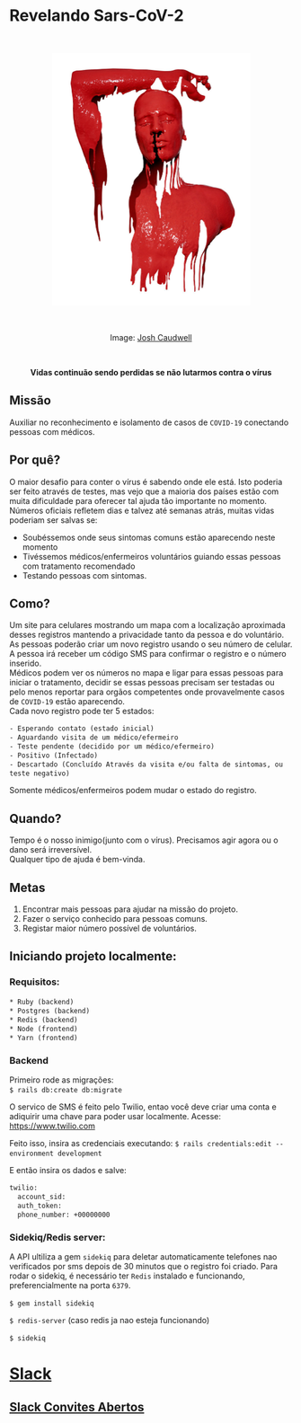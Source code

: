 # Revelando Sars-CoV-2

<br />
<p align="center">
  <img width="353" height="450" src="./JoshCaudwell.jpg?sanitize=true"
  alt="JoshCaudwell art" />
</p>
<br />
<p align="center">
  Image: <a href="https://www.joshcaudwell.com/">Josh Caudwell</a>
</p>
<br />
<p align="center">
  <strong>
  Vidas continuão sendo perdidas se não lutarmos contra o vírus
  </strong>
</p>

## Missão

Auxiliar no reconhecimento e isolamento de casos de `COVID-19` conectando pessoas com médicos.

## Por quê?

O maior desafio para conter o vírus é sabendo onde ele está. Isto poderia ser
feito através de testes, mas vejo que a maioria dos países estão com muita
dificuldade para oferecer tal ajuda tão importante no momento.  
Números oficiais refletem dias e talvez até semanas atrás, muitas vidas poderiam
ser salvas se: 
- Soubéssemos onde seus sintomas comuns estão aparecendo
neste momento 
- Tivéssemos médicos/enfermeiros voluntários guiando essas 
pessoas com tratamento recomendado 
- Testando pessoas com sintomas.

## Como?

Um site para celulares mostrando um mapa com a localização aproximada desses
registros mantendo a privacidade tanto da pessoa e do voluntário.  
As pessoas poderão criar um novo registro usando o seu número de celular.  
A pessoa irá receber um código SMS para confirmar o registro e o
número inserido.  
Médicos podem ver os números no mapa e ligar para essas pessoas para iniciar
o tratamento, decidir se essas pessoas precisam ser testadas ou pelo menos
reportar para orgãos competentes onde provavelmente casos de `COVID-19` estão
aparecendo.  
Cada novo registro pode ter 5 estados:

    - Esperando contato (estado inicial)
    - Aguardando visita de um médico/efermeiro
    - Teste pendente (decidido por um médico/efermeiro)
    - Positivo (Infectado)
    - Descartado (Concluído Através da visita e/ou falta de sintomas, ou teste negativo)


Somente médicos/enfermeiros podem mudar o estado do registro.

## Quando?

Tempo é o nosso inimigo(junto com o vírus). Precisamos agir agora ou o dano será
irreversível.  
Qualquer tipo de ajuda é bem-vinda.

## Metas

1. Encontrar mais pessoas para ajudar na missão do projeto.
2. Fazer o serviço conhecido para pessoas comuns.
3. Registar maior número possível de voluntários.

## Iniciando projeto localmente:

### Requisitos:
    * Ruby (backend)
    * Postgres (backend)
    * Redis (backend)
    * Node (frontend)
    * Yarn (frontend)

### Backend
 Primeiro rode as migrações:  
`$ rails db:create db:migrate`  

O servico de SMS é feito pelo Twilio, entao você deve criar uma conta e
adiquirir uma chave para poder usar localmente. 
Acesse: https://www.twilio.com

Feito isso, insira as credenciais executando:
`$ rails credentials:edit --environment development`

E então insira os dados e salve:
``````
twilio:  
  account_sid:  
  auth_token:   
  phone_number: +00000000
``````

### Sidekiq/Redis server:
A API ultiliza a gem `sidekiq` para deletar automaticamente telefones nao
verificados por sms depois de 30 minutos que o registro foi criado.
Para rodar o sidekiq, é necessário ter `Redis` instalado e funcionando,
preferencialmente na porta `6379`.

`$ gem install sidekiq`

`$ redis-server` (caso redis ja nao esteja funcionando)

`$ sidekiq`

# [Slack](https://soscovid-19.slack.com) 

## [Slack Convites Abertos](https://join.slack.com/t/soscovid-19/shared_invite/zt-dfmc8cz4-3ksiDqD9VElWC~6tlHzWkA)
